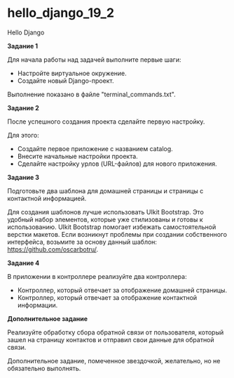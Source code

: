 # hello_django_19_2
Hello Django 

**Задание 1**

Для начала работы над задачей выполните первые шаги:
 - Настройте виртуальное окружение.
 - Создайте новый Django-проект.

Выполнение показано в файле "terminal_commands.txt". 



**Задание 2**

После успешного создания проекта сделайте первую настройку.

Для этого:
-  Создайте первое приложение с названием 
catalog.
- Внесите начальные настройки проекта.
- Сделайте настройку урлов (URL-файлов) для нового приложения.

**Задание 3**

Подготовьте два шаблона для домашней страницы и страницы с контактной информацией.

Для создания шаблонов лучше использовать UIkit Bootstrap. Это удобный набор элементов, которые уже стилизованы и готовы к использованию. UIkit Bootstrap помогает избежать самостоятельной верстки макетов.
Если возникнут проблемы при создании собственного интерфейса, возьмите за основу данный шаблон: https://github.com/oscarbotru/.

**Задание 4**


В приложении в контроллере реализуйте два контроллера:
 - Контроллер, который отвечает за отображение домашней страницы.
 - Контроллер, который отвечает за отображение контактной информации.


**Дополнительное задание**

Реализуйте обработку сбора обратной связи от пользователя, который зашел на страницу контактов и отправил свои данные для обратной связи.

Дополнительное задание, помеченное звездочкой, желательно, но не обязательно выполнять.